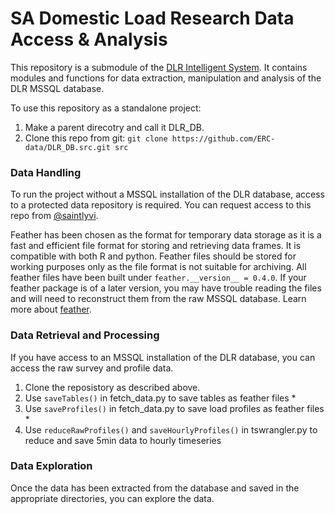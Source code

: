 # SA Domestic Load Research Data Access & Analysis

This repository is a submodule of the [DLR Intelligent System](https://github.com/SaintlyVi/DLR_DB). It contains modules and functions for data extraction, manipulation and analysis of the DLR MSSQL database.

To use this repository as a standalone project:

1. Make a parent direcotry and call it DLR_DB.
2. Clone this repo from git: `git clone https://github.com/ERC-data/DLR_DB.src.git src`

### Data Handling

To run the project without a MSSQL installation of the DLR database, access to a protected data repository is required. You can request access to this repo from [@saintlyvi](wiebke.toussaint@uct.ac.za).

Feather has been chosen as the format for temporary data storage as it is a fast and efficient file format for storing and retrieving data frames. It is compatible with both R and python. Feather files should be stored for working purposes only as the file format is not suitable for archiving. All feather files have been built under `feather.__version__ = 0.4.0`. If your feather package is of a later version, you may have trouble reading the files and will need to reconstruct them from the raw MSSQL database. Learn more about [feather](https://github.com/wesm/feather).

### Data Retrieval and Processing

If you have access to an MSSQL installation of the DLR database, you can access the raw survey and profile data.

1. Clone the reposistory as described above.
2. Use `saveTables()` in fetch_data.py to save tables as feather files * 
3. Use `saveProfiles()` in fetch_data.py to save load profiles as feather files *
4. Use `reduceRawProfiles()` and `saveHourlyProfiles()` in tswrangler.py to reduce and save 5min data to hourly timeseries

### Data Exploration

Once the data has been extracted from the database and saved in the appropriate directories, you can explore the data.
